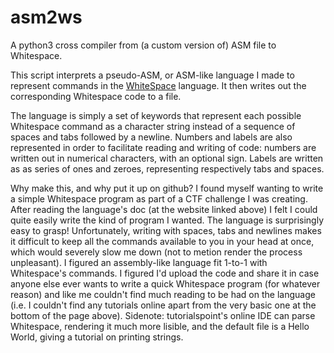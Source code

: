 # asm2ws
A python3 cross compiler from (a custom version of) ASM file to
Whitespace.

This script interprets a pseudo-ASM, or ASM-like language I made to represent
commands in the [WhiteSpace](http://compsoc.dur.ac.uk/whitespace/tutorial.html) language.
It then writes out the corresponding Whitespace code to a file.

The language is simply a set of keywords that represent each possible
Whitespace command as a character string instead of a sequence of spaces and
tabs followed by a newline. Numbers and labels are also represented in order to
facilitate reading and writing of code: numbers are written out in numerical
characters, with an optional sign. Labels are written as as series of ones and
zeroes, representing respectively tabs and spaces.

Why make this, and why put it up on github? I found myself wanting to write a
simple Whitespace program as part of a CTF challenge I was creating. After
reading the language's doc (at the website linked above) I felt I could quite
easily write the kind of program I wanted. The language is surprisingly easy to
grasp! Unfortunately, writing with spaces, tabs and newlines makes it difficult
to keep all the commands available to you in your head at once, which would
severely slow me down (not to metion render the process unpleasant). I figured
an assembly-like language fit 1-to-1 with Whitespace's commands. I figured I'd
upload the code and share it in case anyone else ever wants to write a quick
Whitespace program (for whatever reason) and like me couldn't find much reading
to be had on the language (i.e. I couldn't find any tutorials online apart from
the very basic one at the bottom of the page above).  Sidenote:
tutorialspoint's online IDE can parse Whitespace, rendering it much more
lisible, and the default file is a Hello World, giving a tutorial on printing
strings.
